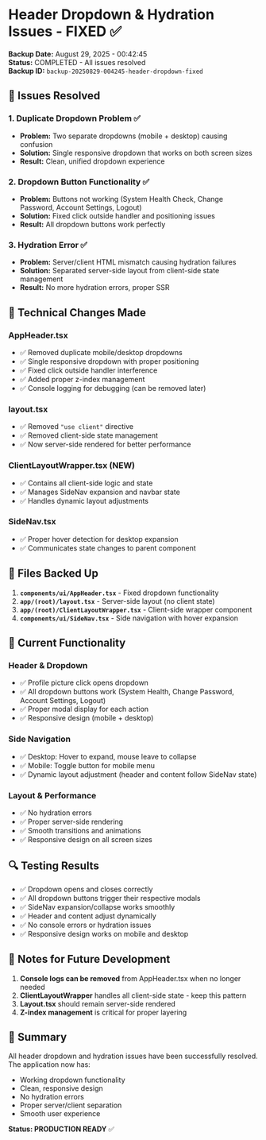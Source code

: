 # Header Dropdown & Hydration Issues - FIXED ✅

**Backup Date:** August 29, 2025 - 00:42:45  
**Status:** COMPLETED - All issues resolved  
**Backup ID:** `backup-20250829-004245-header-dropdown-fixed`

## 🎯 Issues Resolved

### 1. **Duplicate Dropdown Problem** ✅
- **Problem:** Two separate dropdowns (mobile + desktop) causing confusion
- **Solution:** Single responsive dropdown that works on both screen sizes
- **Result:** Clean, unified dropdown experience

### 2. **Dropdown Button Functionality** ✅
- **Problem:** Buttons not working (System Health Check, Change Password, Account Settings, Logout)
- **Solution:** Fixed click outside handler and positioning issues
- **Result:** All dropdown buttons work perfectly

### 3. **Hydration Error** ✅
- **Problem:** Server/client HTML mismatch causing hydration failures
- **Solution:** Separated server-side layout from client-side state management
- **Result:** No more hydration errors, proper SSR

## 🔧 Technical Changes Made

### **AppHeader.tsx**
- ✅ Removed duplicate mobile/desktop dropdowns
- ✅ Single responsive dropdown with proper positioning
- ✅ Fixed click outside handler interference
- ✅ Added proper z-index management
- ✅ Console logging for debugging (can be removed later)

### **layout.tsx**
- ✅ Removed `"use client"` directive
- ✅ Removed client-side state management
- ✅ Now server-side rendered for better performance

### **ClientLayoutWrapper.tsx** (NEW)
- ✅ Contains all client-side logic and state
- ✅ Manages SideNav expansion and navbar state
- ✅ Handles dynamic layout adjustments

### **SideNav.tsx**
- ✅ Proper hover detection for desktop expansion
- ✅ Communicates state changes to parent component

## 📁 Files Backed Up

1. **`components/ui/AppHeader.tsx`** - Fixed dropdown functionality
2. **`app/(root)/layout.tsx`** - Server-side layout (no client state)
3. **`app/(root)/ClientLayoutWrapper.tsx`** - Client-side wrapper component
4. **`components/ui/SideNav.tsx`** - Side navigation with hover expansion

## 🚀 Current Functionality

### **Header & Dropdown**
- ✅ Profile picture click opens dropdown
- ✅ All dropdown buttons work (System Health, Change Password, Account Settings, Logout)
- ✅ Proper modal display for each action
- ✅ Responsive design (mobile + desktop)

### **Side Navigation**
- ✅ Desktop: Hover to expand, mouse leave to collapse
- ✅ Mobile: Toggle button for mobile menu
- ✅ Dynamic layout adjustment (header and content follow SideNav state)

### **Layout & Performance**
- ✅ No hydration errors
- ✅ Proper server-side rendering
- ✅ Smooth transitions and animations
- ✅ Responsive design on all screen sizes

## 🔍 Testing Results

- ✅ Dropdown opens and closes correctly
- ✅ All dropdown buttons trigger their respective modals
- ✅ SideNav expansion/collapse works smoothly
- ✅ Header and content adjust dynamically
- ✅ No console errors or hydration issues
- ✅ Responsive design works on mobile and desktop

## 📝 Notes for Future Development

1. **Console logs can be removed** from AppHeader.tsx when no longer needed
2. **ClientLayoutWrapper** handles all client-side state - keep this pattern
3. **Layout.tsx** should remain server-side rendered
4. **Z-index management** is critical for proper layering

## 🎉 Summary

All header dropdown and hydration issues have been successfully resolved. The application now has:
- Working dropdown functionality
- Clean, responsive design
- No hydration errors
- Proper server/client separation
- Smooth user experience

**Status: PRODUCTION READY** ✅
